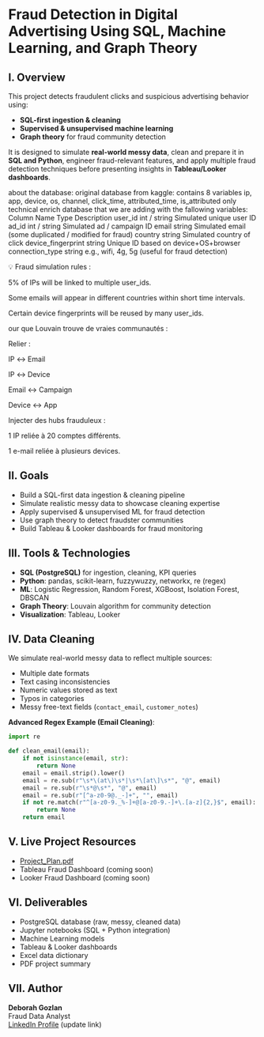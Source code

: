 # Fraud Detection in Digital Advertising Using SQL, Machine Learning, and Graph Theory

## I. Overview
This project detects fraudulent clicks and suspicious advertising behavior using:
- **SQL-first ingestion & cleaning**
- **Supervised & unsupervised machine learning**
- **Graph theory** for fraud community detection

It is designed to simulate **real-world messy data**, clean and prepare it in **SQL and Python**, engineer fraud-relevant features, and apply multiple fraud detection techniques before presenting insights in **Tableau/Looker dashboards**.

about the database: 
original database from kaggle:
contains 8 variables ip, app, device, os, channel, click_time, attributed_time, is_attributed
only technical
enrich database that we are adding with the fallowing variables: 
Column Name	Type	Description
user_id	int / string	Simulated unique user ID
ad_id	int / string	Simulated ad / campaign ID
email	string	Simulated email (some duplicated / modified for fraud)
country	string	Simulated country of click
device_fingerprint	string	Unique ID based on device+OS+browser
connection_type	string	e.g., wifi, 4g, 5g (useful for fraud detection)

💡 Fraud simulation rules :

5% of IPs will be linked to multiple user_ids.

Some emails will appear in different countries within short time intervals.

Certain device fingerprints will be reused by many user_ids.

our que Louvain trouve de vraies communautés :

Relier :

IP ↔ Email

IP ↔ Device

Email ↔ Campaign

Device ↔ App

Injecter des hubs frauduleux :

1 IP reliée à 20 comptes différents.

1 e-mail reliée à plusieurs devices.

## II. Goals
- Build a SQL-first data ingestion & cleaning pipeline
- Simulate realistic messy data to showcase cleaning expertise
- Apply supervised & unsupervised ML for fraud detection
- Use graph theory to detect fraudster communities
- Build Tableau & Looker dashboards for fraud monitoring

## III. Tools & Technologies
- **SQL (PostgreSQL)** for ingestion, cleaning, KPI queries
- **Python**: pandas, scikit-learn, fuzzywuzzy, networkx, re (regex)
- **ML**: Logistic Regression, Random Forest, XGBoost, Isolation Forest, DBSCAN
- **Graph Theory**: Louvain algorithm for community detection
- **Visualization**: Tableau, Looker

## IV. Data Cleaning
We simulate real-world messy data to reflect multiple sources:
- Multiple date formats
- Text casing inconsistencies
- Numeric values stored as text
- Typos in categories
- Messy free-text fields (`contact_email`, `customer_notes`)

**Advanced Regex Example (Email Cleaning)**:
```python
import re

def clean_email(email):
    if not isinstance(email, str):
        return None
    email = email.strip().lower()
    email = re.sub(r"\s*\(at\)\s*|\s*\[at\]\s*", "@", email)
    email = re.sub(r"\s*@\s*", "@", email)
    email = re.sub(r"[^a-z0-9@._-]+", "", email)
    if not re.match(r"^[a-z0-9._%-]+@[a-z0-9.-]+\.[a-z]{2,}$", email):
        return None
    return email
```

## V. Live Project Resources
- [Project_Plan.pdf](Project_Plan.pdf)
- Tableau Fraud Dashboard (coming soon)
- Looker Fraud Dashboard (coming soon)

## VI. Deliverables
- PostgreSQL database (raw, messy, cleaned data)
- Jupyter notebooks (SQL + Python integration)
- Machine Learning models
- Tableau & Looker dashboards
- Excel data dictionary
- PDF project summary

## VII. Author
**Deborah Gozlan**  
Fraud Data Analyst  
[LinkedIn Profile](https://www.linkedin.com) (update link)

